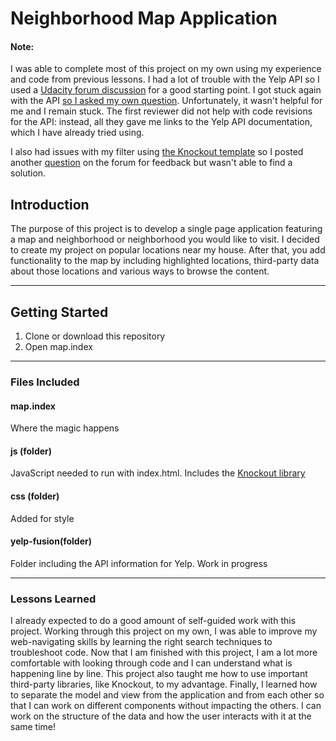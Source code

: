 # Neighborhood Map Application

#### Note:
I was able to complete most of this project on my own using my experience and
code from previous lessons.  I had a lot of trouble with the Yelp API so I
used a [Udacity forum discussion](https://discussions.udacity.com/t/yelp-v3-implementation/235928/18/) for a good
starting point.  I got stuck again with the API [so I asked my own question](https://discussions.udacity.com/t/yelp-v3-very-close-please-help/493752/3/).
Unfortunately, it wasn't helpful for me and I remain stuck.  The first reviewer did not help with code revisions
for the API: instead, all they gave me links to the Yelp API documentation,
which I have already tried using.

I also had issues with my filter using [the Knockout template](http://www.knockmeout.net/2011/04/utility-functions-in-knockoutjs.html) so I posted another
[question](https://discussions.udacity.com/t/filter-from-knockout-error/506443) on the forum for feedback but wasn't able to find a solution.


## Introduction
The purpose of this project is to develop a single page application featuring a
map and neighborhood or neighborhood you would like to visit.  I decided to
create my project on popular locations near my house.  After that, you add
functionality to the map by including highlighted locations, third-party data
about those locations and various ways to browse the content.

---

## Getting Started
1. Clone or download this repository
2. Open map.index

---

### Files Included
#### map.index
Where the magic happens

#### js (folder)
JavaScript needed to run with index.html.  Includes the [Knockout library](http://knockoutjs.com/)

#### css (folder)
Added for style

#### yelp-fusion(folder)
Folder including the API information for Yelp.  Work in progress

---

### Lessons Learned
I already expected to do a good amount of self-guided work with this project.
Working through this project on my own, I was able to improve my web-navigating
skills by learning the right search techniques to troubleshoot code.  Now that I
am finished with this project, I am a lot more comfortable with looking through
code and I can understand what is happening line by line.  This project also
taught me how to use important third-party libraries, like Knockout, to my
advantage.  Finally, I learned how to separate the model and view from the
application and from each other so that I can work on different components
without impacting the others.  I can work on the structure of the data and how
the user interacts with it at the same time!